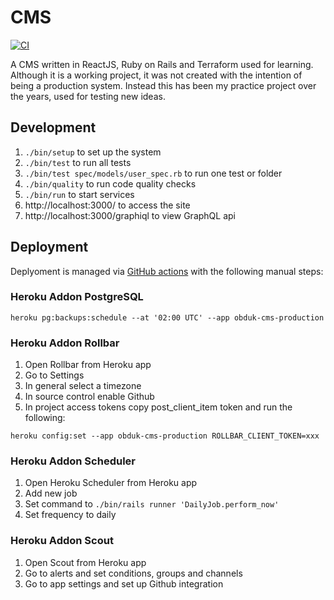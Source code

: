 # CMS

[![CI](https://github.com/obduk/cms/workflows/CI/badge.svg)](https://github.com/obduk/cms/actions)

A CMS written in ReactJS, Ruby on Rails and Terraform used for learning.
Although it is a working project, it was not created with the intention of being
a production system. Instead this has been my practice project over the years,
used for testing new ideas.

## Development

1. `./bin/setup` to set up the system
1. `./bin/test` to run all tests
1. `./bin/test spec/models/user_spec.rb` to run one test or folder
1. `./bin/quality` to run code quality checks
1. `./bin/run` to start services
1. http://localhost:3000/ to access the site
1. http://localhost:3000/graphiql to view GraphQL api

## Deployment

Deplyoment is managed via [GitHub actions](https://github.com/obduk/cms/actions)
with the following manual steps:

### Heroku Addon PostgreSQL

```
heroku pg:backups:schedule --at '02:00 UTC' --app obduk-cms-production
```

### Heroku Addon Rollbar

1. Open Rollbar from Heroku app
1. Go to Settings
1. In general select a timezone
1. In source control enable Github
1. In project access tokens copy post_client_item token and run the following:

```
heroku config:set --app obduk-cms-production ROLLBAR_CLIENT_TOKEN=xxx
```

### Heroku Addon Scheduler

1. Open Heroku Scheduler from Heroku app
1. Add new job
1. Set command to `./bin/rails runner 'DailyJob.perform_now'`
1. Set frequency to daily

### Heroku Addon Scout

1. Open Scout from Heroku app
1. Go to alerts and set conditions, groups and channels
1. Go to app settings and set up Github integration

